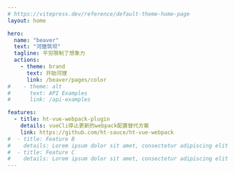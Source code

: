 ```yaml
---
# https://vitepress.dev/reference/default-theme-home-page
layout: home

hero:
  name: "beaver"
  text: "河狸筑坝"
  tagline: 平穷限制了想象力
  actions:
    - theme: brand
      text: 开始河狸
      link: /beaver/pages/color
#    - theme: alt
#      text: API Examples
#      link: /api-examples

features:
  - title: ht-vue-webpack-plugin
    details: vueCli停止更新的webpack配置替代方案
    link: https://github.com/ht-sauce/ht-vue-webpack
#  - title: Feature B
#    details: Lorem ipsum dolor sit amet, consectetur adipiscing elit
#  - title: Feature C
#    details: Lorem ipsum dolor sit amet, consectetur adipiscing elit
---
```


